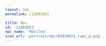 ```yaml
---
layout: npc
permalink: /11002021

title: Npc
id: '11002021'
npc_name: 'Matilda'
icon_url: 'portrait/npc/02010021_rumi_p.png'
---
```

